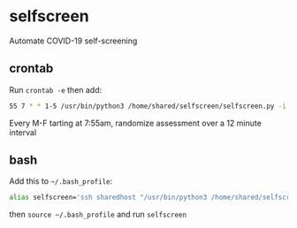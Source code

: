 # selfscreen
Automate COVID-19 self-screening

## crontab
Run `crontab -e` then add:
```bash
55 7 * * 1-5 /usr/bin/python3 /home/shared/selfscreen/selfscreen.py -i 123456 -l Doe -m 6 -d 23 -r -q -o /home/shared/selfscreen/selfscreen.log
```
Every M-F tarting at 7:55am, randomize assessment over a 12 minute interval

## bash
Add this to `~/.bash_profile`:

```bash
alias selfscreen='ssh sharedhost "/usr/bin/python3 /home/shared/selfscreen/selfscreen.py -i 123456 -l Doe -m 6 -d 23"'
```

then `source ~/.bash_profile` and run `selfscreen`
